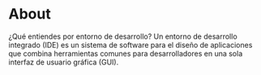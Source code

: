 # About

¿Qué entiendes por entorno de desarrollo?
Un entorno de desarrollo integrado (IDE) es un sistema de software para el diseño de aplicaciones que combina herramientas comunes para desarrolladores en una sola interfaz de usuario gráfica (GUI).